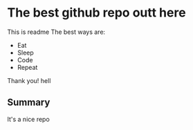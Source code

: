 # The best github repo outt here
This is readme
The best ways are:
- Eat
- Sleep
- Code
- Repeat

Thank you!
hell

## Summary
It's a nice repo

